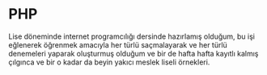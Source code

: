 # PHP
Lise döneminde internet programcılığı dersinde hazırlamış olduğum, bu işi eğlenerek öğrenmek amacıyla her türlü saçmalayarak ve her türlü denemeleri yaparak oluşturmuş olduğum ve bir de hafta hafta kayıtlı kalmış çılgınca ve bir o kadar da beyin yakıcı meslek liseli örnekleri.
